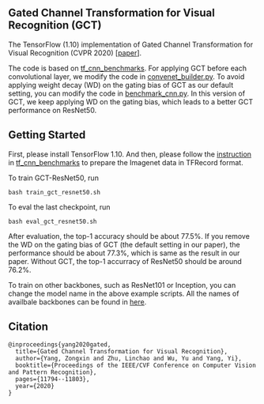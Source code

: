## Gated Channel Transformation for Visual Recognition (GCT)
The TensorFlow (1.10) implementation of Gated Channel Transformation for Visual Recognition (CVPR 2020) [[paper](http://openaccess.thecvf.com/content_CVPR_2020/papers/Yang_Gated_Channel_Transformation_for_Visual_Recognition_CVPR_2020_paper.pdf)].

The code is based on [tf_cnn_benchmarks](https://github.com/tensorflow/benchmarks/tree/master/scripts/tf_cnn_benchmarks). For applying GCT before each convolutional layer, we modify the code in [convenet_builder.py](https://github.com/z-x-yang/GCT/blob/db5c5d2feef10becc2203517b46160a07c0161f7/convnet_builder.py#L147). To avoid applying weight decay (WD) on the gating bias of GCT as our default setting, you can modify the code in [benchmark_cnn.py](https://github.com/z-x-yang/GCT/blob/a85ba38539b7f26c96bae5e053a2b23b8c369e53/benchmark_cnn.py#L2627). In this version of GCT, we keep applying WD on the gating bias, which leads to a better GCT performance on ResNet50.

## Getting Started
First, please install TensorFlow 1.10. And then, please follow the [instruction](https://github.com/tensorflow/models/tree/master/research/inception#getting-started) in [tf_cnn_benchmarks](https://github.com/awslabs/deeplearning-benchmark/tree/master/tensorflow_benchmark/tf_cnn_benchmarks) to prepare the Imagenet data in TFRecord format.

To train GCT-ResNet50, run
```
bash train_gct_resnet50.sh
```

To eval the last checkpoint, run
```
bash eval_gct_resnet50.sh
```
After evaluation, the top-1 accuracy should be about 77.5%. If you remove the WD on the gating bias of GCT (the default setting in our paper), the performance should be about 77.3%, which is same as the result in our paper. Without GCT, the top-1 accurracy of ResNet50 should be around 76.2%.

To train on other backbones, such as ResNet101 or Inception, you can change the model name in the above example scripts. All the names of availbale backbones can be found in [here](https://github.com/z-x-yang/GCT/blob/59bba462bb2b9dd14425333625a2e59d6a5eb57d/models/model_config.py#L33).

## Citation
```
@inproceedings{yang2020gated,
  title={Gated Channel Transformation for Visual Recognition},
  author={Yang, Zongxin and Zhu, Linchao and Wu, Yu and Yang, Yi},
  booktitle={Proceedings of the IEEE/CVF Conference on Computer Vision and Pattern Recognition},
  pages={11794--11803},
  year={2020}
}
```


